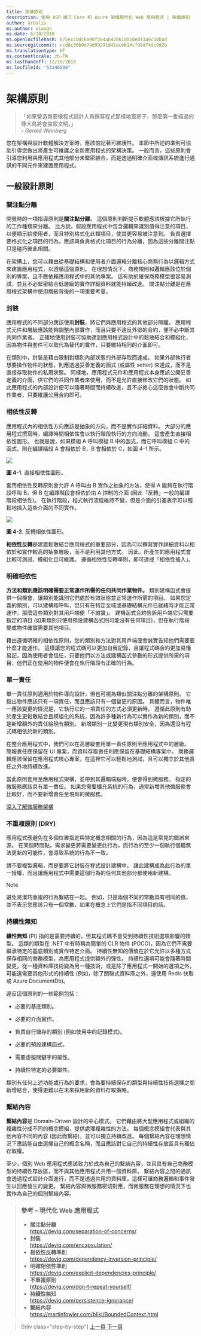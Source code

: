 ```yaml
---
title: 架構原則
description: 使用 ASP.NET Core 和 Azure 架構現代化 Web 應用程式 | 架構原則
author: ardalis
ms.author: wiwagn
ms.date: 6/28/2018
ms.openlocfilehash: 675ecc0dc6a90f3a4ab42861d850ed43a6c10bad
ms.sourcegitcommit: ccd8c36b0d74d99291d41aceb14cf98d74dc9d2b
ms.translationtype: HT
ms.contentlocale: zh-TW
ms.lasthandoff: 12/10/2018
ms.locfileid: "53146598"
---
```

# <a name="architectural-principles"></a>架構原則

> 「如果營造商要像程式設計人員撰寫程式那樣地蓋房子，那麼第一隻經過的啄木鳥將會摧毀文明。」  
> _\- Gerald Weinberg_

您在架構與設計軟體解決方案時，應該惦記著可維護性。 本節中所述的準則可協助引導您做出將產生可維護之全新應用程式的架構決策。 一般而言，這些原則會引導您利用與應用程式其他部分未緊密結合，而是透過明確介面或傳訊系統進行通訊的不同元件來建置應用程式。

## <a name="common-design-principles"></a>一般設計原則

### <a name="separation-of-concerns"></a>關注點分離

開發時的一項指導原則是**關注點分離**。 這個原則判斷提示軟體應該根據它所執行的工作種類來分離。 比方說，假設應用程式中包含邏輯來識別值得注意的項目，以便顯示給使用者，而且特別格式化此類項目，使其更容易被注意到。 負責選擇要格式化之項目的行為，應該與負責格式化項目的行為分離，因為這些分離關注點只是碰巧彼此相關。

在架構上，您可以藉由從基礎結構和使用者介面邏輯分離核心商務行為以邏輯方式來建置應用程式，以遵循這個原則。 在理想情況下，商務規則和邏輯應該位於個別的專案，且不應依賴應用程式中的其他專案。 這有助於確保商務模型很容易測試，並且不必緊密結合低層級的實作詳細資料就能持續改進。 關注點分離是在應用程式架構中使用層級背後的一項重要考量。

### <a name="encapsulation"></a>封裝

應用程式的不同部分應該使用**封裝**，將它們與應用程式的其他部分隔離。 應用程式元件和層級應該能夠調整內部實作，而且只要不違反外部的合約，便不必中斷其共同作業者。 正確地使用封裝可協助達到應用程式設計中的鬆散結合和模組化，因為物件與套件可以取代為替代的實作，只要維持相同的介面即可。

在類別中，封裝是藉由限制對類別內部狀態的外部存取而達成。 如果外部執行者想要操作物件的狀態，則應透過妥善定義的函式 (或屬性 setter) 來達成，而不是直接存取物件的私用狀態。 同樣地，應用程式元件和應用程式本身應該公開妥善定義的介面，供它們的共同作業者來使用，而不是允許直接修改它們的狀態。 如此應用程式的內部設計便可以隨著時間而持續改進，且不必擔心這麼做會中斷共同作業者，只要維護公用合約即可。

### <a name="dependency-inversion"></a>相依性反轉

應用程式內的相依性方向應該是抽象的方向，而不是實作詳細資料。 大部分的應用程式撰寫時，編譯時間相依性會以執行階段執行的方向流動。 這會產生直接相依性圖形。 也就是說，如果模組 A 呼叫模組 B 中的函式，而它呼叫模組 C 中的函式，則在編譯階段 A 會相依於 B，B 會相依於 C，如圖 4-1 所示。

![](./media/image4-1.png)

**圖 4-1.** 直接相依性圖形。

套用相依性反轉原則會允許 A 呼叫由 B 實作之抽象的方法，使得 A 能夠在執行階段呼叫 B，但 B 在編譯階段會相依於由 A 控制的介面 (因此「反轉」一般的編譯階段相依性)。 在執行階段，程式執行流程維持不變，但是介面的引進表示可以輕鬆地插入這些介面的不同實作。

![](./media/image4-2.png)

**圖 4-2.** 反轉相依性圖形。

**相依性反轉**是建置鬆散結合應用程式的重要部分，因為可以撰寫實作詳細資料以相依於和實作較高的抽象層級，而不是利用其他方式。 因此，所產生的應用程式會比較可測試、模組化且可維護。 遵循相依性反轉準則，即可達成「相依性插入」。

### <a name="explicit-dependencies"></a>明確相依性

**方法和類別應該明確需要正常運作所需的任何共同作業物件。** 類別建構函式會提供一個機會，讓類別能識別它們處於有效狀態並正常運作所需的項目。 如果您定義的類別，可以建構和呼叫，但只有在特定全域或基礎結構元件已就緒時才能正常運作，那麼這些類別對其用戶端便「不誠實」。 建構函式合約告訴用戶端它只需要指定的項目 (如果類別只使用預設建構函式則可能沒有任何項目)，但在執行階段變成物件確實需要其他項目。

藉由遵循明確的相依性原則，您的類別和方法對其用戶端便會誠實告知他們需要要什麼才能運作。 這樣讓您的程式碼可以更加自我記錄，且讓程式碼合約更加易懂易記，因為使用者會信任，只要他們以方法或建構函式參數的形式提供所需的項目，他們正在使用的物件便會在執行階段有正確的行為。

### <a name="single-responsibility"></a>單一責任

單一責任原則適用於物件導向設計，但也可視為類似關注點分離的架構原則。 它指出物件應該只有一項責任，而且應該只有一個變更的原因。 具體而言，物件唯一應該變更的情況是，它執行它的一項責任的方式必須更新時。 遵循此原則有助於產生更鬆散結合且模組化的系統，因為許多種新行為可以實作為新的類別，而不是新增額外的責任給現有類別。 新增類別一比變更現有類別安全，因為還沒有程式碼相依於新的類別。

在整合應用程式中，我們可以在高層級套用單一責任原則至應用程式中的層級。 簡報責任應保留在 UI 專案，而資料存取責任則應保留在基礎結構專案中。 商務邏輯應該保留在應用程式核心專案，在這裡它可以輕鬆地測試，且可以獨立於其他責任之外地持續改進。

當此原則套用至應用程式架構，並帶到其邏輯端點時，便會得到微服務。 指定的微服務應該具有單一責任。 如果您需要擴充系統的行為，通常新增其他微服務會比較好，而不要新增責任至現有的微服務。

[深入了解微服務架構](https://aka.ms/MicroservicesEbook)

### <a name="dont-repeat-yourself-dry"></a>不重複原則 (DRY)

應用程式應避免在多個位置指定與特定概念相關的行為，因為這是常見的錯誤來源。 在某個時間點，需求變更將需要變更此行為，而行為的至少一個執行個體無法更新的可能性，會導致系統的行為不一致。

請不要複製邏輯，而是要將它封裝在程式設計建構中。 讓此建構成為此行為的單一授權，而且讓應用程式中需要這個行為的任何其他部分都使用新建構。

> [!NOTE]
> 避免將湊巧重複的行為繫結在一起。 例如，只是兩個不同的常數具有相同的值，並不表示您應該只有一個常數，如果在概念上它們是指不同項目的話。

### <a name="persistence-ignorance"></a>持續性無知

**續性無知** (PI) 指的是需要持續的，但其程式碼不會受到持續性技術選項影響的類型。 這類的類型在 .NET 中有時稱為簡單的 CLR 物件 (POCO)，因為它們不需要繼承特定的基底類別或實作特定介面。 持續性無知的價值在於它允許以多種方式保存相同的商務模型，為應用程式提供額外的彈性。 持續性選項可能會隨著時間變更，從一種資料庫技術變為另一種技術，或是除了應用程式一開始的選項之外，可能還需要其他形式的持續性 (例如，除了關聯式資料庫之外，還使用 Redis 快取或 Azure DocumentDb)。

違反這個原則的一些範例包括：

- 必要的基底類別。

- 必要的介面實作。

- 負責自行儲存的類別 (例如使用中的記錄模式)。

- 必要的預設建構函式。

- 需要虛擬關鍵字的屬性。

- 持續性特定的必要屬性。

類別有任何上述功能或行為的要求，會為要持續保存的類型與持續性技術選擇之間新增結合，使得更難以在未來採用新的資料存取策略。

### <a name="bounded-contexts"></a>繫結內容

**繫結內容**是 Domain-Driven 設計的中心模式。 它們藉由將大型應用程式或組織的複雜性分成不同的概念模組，提供處理複雜性的方法。 每個概念模組會代表與其他內容不同的內容 (因此而繫結)，並可以獨立持續改進。 每個繫結內容在理想情況下應該能自由選擇自己的概念名稱，而且應該對它自己的持續性存放區具有獨佔存取權。

至少，個別 Web 應用程式應該致力於成為自己的繫結內容，並且具有自己商務模型的持續性存放區，而不與其他應用程式共用一個資料庫。 繫結內容之間的通訊會透過程式設計介面進行，而不是透過共用的資料庫，這樣可讓商務邏輯和事件發生以回應發生的變更。 繫結內容與微服務密切對應，而微服務在理想的情況下也實作為自己的個別繫結內容。

> ### <a name="references--modern-web-applications"></a>參考 – 現代化 Web 應用程式
> - **關注點分離**  
> <https://deviq.com/separation-of-concerns/>
> - **封裝**  
> <https://deviq.com/encapsulation/>
> - **相依性反轉準則**  
> <https://deviq.com/dependency-inversion-principle/>
> - **明確相依性準則**  
> <https://deviq.com/explicit-dependencies-principle/>
> - **不重複原則**  
> <https://deviq.com/don-t-repeat-yourself/>
> - **持續性無知**  
> <https://deviq.com/persistence-ignorance/>
> - **繫結內容**  
> <https://martinfowler.com/bliki/BoundedContext.html>

>[!div class="step-by-step"]
>[上一頁](choose-between-traditional-web-and-single-page-apps.md)
>[下一頁](common-web-application-architectures.md)